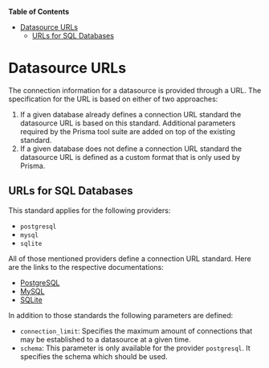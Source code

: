 <!-- START doctoc generated TOC please keep comment here to allow auto update -->
<!-- DON'T EDIT THIS SECTION, INSTEAD RE-RUN doctoc TO UPDATE -->
**Table of Contents**

- [Datasource URLs](#datasource-urls)
  - [URLs for SQL Databases](#urls-for-sql-databases)

<!-- END doctoc generated TOC please keep comment here to allow auto update -->

# Datasource URLs

The connection information for a datasource is provided through a URL. The specification for the URL is based on either of two approaches:

1. If a given database already defines a connection URL standard the datasource URL is based on this standard. Additional parameters required by the Prisma tool
   suite are added on top of the existing standard.
2. If a given database does not define a connection URL standard the datasource URL is defined as a custom format that is only used by Prisma.

## URLs for SQL Databases

This standard applies for the following providers:

- `postgresql`
- `mysql`
- `sqlite`

All of those mentioned providers define a connection URL standard. Here are the links to the respective documentations:

- [PostgreSQL](https://www.postgresql.org/docs/current/libpq-connect.html#LIBPQ-CONNSTRING)
- [MySQL](https://dev.mysql.com/doc/refman/8.0/en/connecting-using-uri-or-key-value-pairs.html)
- [SQLite](http://www.sqlite.org/c3ref/open.html)

In addition to those standards the following parameters are defined:

- `connection_limit`: Specifies the maximum amount of connections that may be established to a datasource at a given time.
- `schema`: This parameter is only available for the provider `postgresql`. It specifies the schema which should be used.
